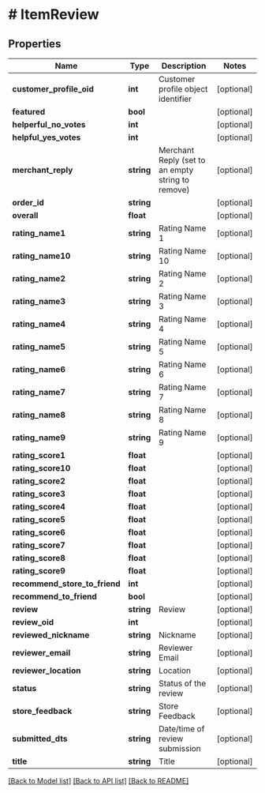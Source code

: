 # # ItemReview

## Properties

Name | Type | Description | Notes
------------ | ------------- | ------------- | -------------
**customer_profile_oid** | **int** | Customer profile object identifier | [optional]
**featured** | **bool** |  | [optional]
**helperful_no_votes** | **int** |  | [optional]
**helpful_yes_votes** | **int** |  | [optional]
**merchant_reply** | **string** | Merchant Reply (set to an empty string to remove) | [optional]
**order_id** | **string** |  | [optional]
**overall** | **float** |  | [optional]
**rating_name1** | **string** | Rating Name 1 | [optional]
**rating_name10** | **string** | Rating Name 10 | [optional]
**rating_name2** | **string** | Rating Name 2 | [optional]
**rating_name3** | **string** | Rating Name 3 | [optional]
**rating_name4** | **string** | Rating Name 4 | [optional]
**rating_name5** | **string** | Rating Name 5 | [optional]
**rating_name6** | **string** | Rating Name 6 | [optional]
**rating_name7** | **string** | Rating Name 7 | [optional]
**rating_name8** | **string** | Rating Name 8 | [optional]
**rating_name9** | **string** | Rating Name 9 | [optional]
**rating_score1** | **float** |  | [optional]
**rating_score10** | **float** |  | [optional]
**rating_score2** | **float** |  | [optional]
**rating_score3** | **float** |  | [optional]
**rating_score4** | **float** |  | [optional]
**rating_score5** | **float** |  | [optional]
**rating_score6** | **float** |  | [optional]
**rating_score7** | **float** |  | [optional]
**rating_score8** | **float** |  | [optional]
**rating_score9** | **float** |  | [optional]
**recommend_store_to_friend** | **int** |  | [optional]
**recommend_to_friend** | **bool** |  | [optional]
**review** | **string** | Review | [optional]
**review_oid** | **int** |  | [optional]
**reviewed_nickname** | **string** | Nickname | [optional]
**reviewer_email** | **string** | Reviewer Email | [optional]
**reviewer_location** | **string** | Location | [optional]
**status** | **string** | Status of the review | [optional]
**store_feedback** | **string** | Store Feedback | [optional]
**submitted_dts** | **string** | Date/time of review submission | [optional]
**title** | **string** | Title | [optional]

[[Back to Model list]](../../README.md#models) [[Back to API list]](../../README.md#endpoints) [[Back to README]](../../README.md)
